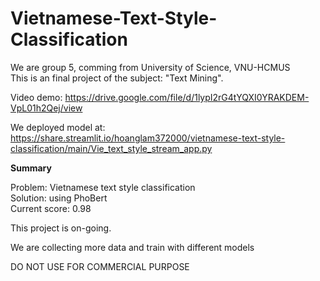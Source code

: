 # Vietnamese-Text-Style-Classification
We are group 5, comming from University of Science, VNU-HCMUS \
This is an final project of the subject: "Text Mining".

Video demo: https://drive.google.com/file/d/1lypI2rG4tYQXI0YRAKDEM-VpL01h2Qej/view

We deployed model at: https://share.streamlit.io/hoanglam372000/vietnamese-text-style-classification/main/Vie_text_style_stream_app.py

**Summary**

Problem: Vietnamese text style classification \
Solution: using PhoBert\
Current score: 0.98 

This project is on-going.

We are collecting more data and train with different models

DO NOT USE FOR COMMERCIAL PURPOSE
